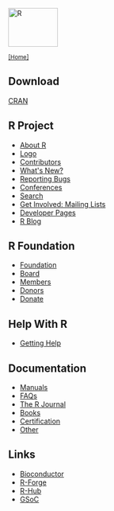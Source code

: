 <div class="row">
<div class="col-xs-6 col-sm-12">

<a href="/"><img src="/Rlogo.png" width="100" height="78" alt = "R" /></a>

<small>[[Home]](/)</small>

## Download

[CRAN](https://cran.r-project.org/mirrors.html)

## R Project

* [About R](/about.html)
* [Logo](/logo/)
* [Contributors](/contributors.html)
* [What's New?](/news.html)
* [Reporting Bugs](/bugs.html)
* [Conferences](/conferences/)
* [Search](/search.html)
* [Get Involved: Mailing Lists](/mail.html)
* [Developer Pages](https://developer.R-project.org/)
* [R Blog](https://developer.r-project.org/Blog/public/)
</div>

<div class="col-xs-6 col-sm-12">

## R Foundation

* [Foundation](/foundation/)
* [Board](/foundation/board.html)
* [Members](/foundation/members.html)
* [Donors](/foundation/donors.html)
* [Donate](/foundation/donations.html)

## Help With R

* [Getting Help](/help.html)

## Documentation

* [Manuals](https://cran.r-project.org/manuals.html)
* [FAQs](https://cran.r-project.org/faqs.html)
* [The R Journal](https://journal.r-project.org)
* [Books](/doc/bib/R-books.html)
* [Certification](/certification.html)
* [Other](/other-docs.html)

## Links

* [Bioconductor](https://www.bioconductor.org)
* [R-Forge](https://r-forge.r-project.org/)
* [R-Hub](https://r-hub.github.io/rhub/)
* [GSoC](/gsoc.html)

</div>
</div>
